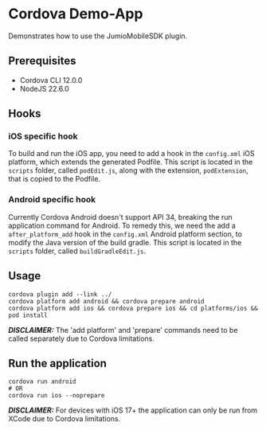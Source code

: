 # Cordova Demo-App
Demonstrates how to use the JumioMobileSDK plugin.

## Prerequisites

* Cordova CLI 12.0.0
* NodeJS 22.6.0

## Hooks

### iOS specific hook

To build and run the iOS app, you need to add a hook in the `config.xml` iOS platform, which extends the generated Podfile. This script is located in the `scripts` folder, called `podEdit.js`, along with the extension, `podExtension`, that is copied to the Podfile.

### Android specific hook

Currently Cordova Android doesn't support API 34, breaking the run application command for Android. To remedy this, we need the add a `after_platform_add` hook in the `config.xml` Android platform section, to modify the Java version of the build gradle. This script is located in the `scripts` folder, called `buildGradleEdit.js`.

## Usage
```
cordova plugin add --link ../
cordova platform add android && cordova prepare android
cordova platform add ios && cordova prepare ios && cd platforms/ios && pod install
```
**_DISCLAIMER:_** The 'add platform' and 'prepare' commands need to be called separately due to Cordova limitations.

## Run the application
```
cordova run android
# OR
cordova run ios --noprepare
```
**_DISCLAIMER:_** For devices with iOS 17+ the application can only be run from XCode due to Cordova limitations.
